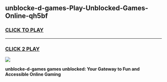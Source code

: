 
## unblocke-d-games-Play-Unblocked-Games-Online-qh5bf
<h3>
<a href="https://premium76.site?title=unblocke-d-games&ref=24A">CLICK TO PLAY</a></h3>
<hr>

<h3>
<a href="https://premium76.site?title=unblocke-d-games&ref=24A">CLICK 2 PLAY</a>
  
</h3>

<a href="https://premium76.site?title=unblocke-d-games&ref=24A"><img src="https://clearcache.store/games.png"></a>


**unblocke-d-games games unblocked: Your Gateway to Fun and Accessible Online Gaming**

